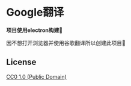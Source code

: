 # Google翻译

**项目使用electron构建**🚥

因不想打开浏览器并使用谷歌翻译所以创建此项目🚀


## License

[CC0 1.0 (Public Domain)](LICENSE.md)
